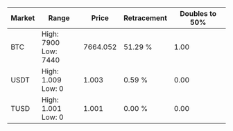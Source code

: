 | Market | Range | Price| Retracement | Doubles to 50% |
| --- | --- | --- | --- | --- |
| BTC | High: 7900<br />Low: 7440 | 7664.052 | 51.29 % | 1.00 |
| USDT | High: 1.009<br />Low: 0 | 1.003 | 0.59 % | 0.00 |
| TUSD | High: 1.001<br />Low: 0 | 1.001 | 0.00 % | 0.00 |

